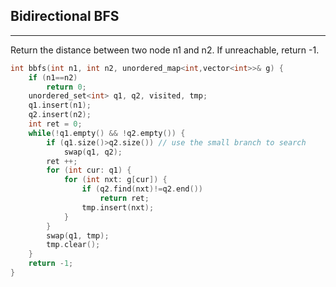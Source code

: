## Bidirectional BFS
---

Return the distance between two node n1 and n2. If unreachable, return -1.
```c++
int bbfs(int n1, int n2, unordered_map<int,vector<int>>& g) {
    if (n1==n2)
        return 0;
    unordered_set<int> q1, q2, visited, tmp;
    q1.insert(n1);
    q2.insert(n2);
    int ret = 0;
    while(!q1.empty() && !q2.empty()) {
        if (q1.size()>q2.size()) // use the small branch to search
            swap(q1, q2);        
        ret ++;
        for (int cur: q1) {
            for (int nxt: g[cur]) {
                if (q2.find(nxt)!=q2.end())
                    return ret;
                tmp.insert(nxt);
            }
        }
        swap(q1, tmp);
        tmp.clear();
    }
    return -1;
}
```